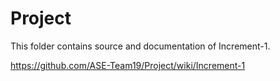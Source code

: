 # Project


This folder contains source and documentation of Increment-1.


https://github.com/ASE-Team19/Project/wiki/Increment-1
